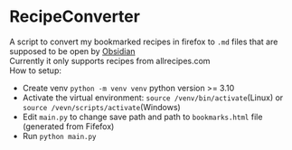 # RecipeConverter
A script to convert my bookmarked recipes in firefox to `.md` files that are supposed to be open by [Obsidian](https://obsidian.md/)  
Currently it only supports recipes from allrecipes.com   
How to setup:
* Create venv `python -m venv venv` python version >= 3.10
* Activate the virtual environment: `source /venv/bin/activate`(Linux) or `source /vevn/scripts/activate`(Windows)
* Edit `main.py` to change save path and path to `bookmarks.html` file (generated from Fifefox)
* Run `python main.py`

